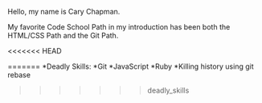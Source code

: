 Hello, my name is Cary Chapman.

My favorite Code School Path in my introduction has been both the HTML/CSS Path and the Git Path.

<<<<<<< HEAD

=======
*Deadly Skills:
*Git
*JavaScript
*Ruby
*Killing history using git rebase
>>>>>>> deadly_skills
